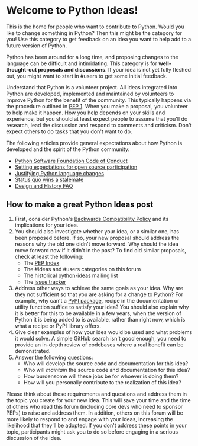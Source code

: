 # Welcome to Python Ideas!

This is the home for people who want to contribute to Python. Would you like to change something in Python? Then this might be the category for you! Use this category to get feedback on an idea you want to help add to a future version of Python.

Python has been around for a long time, and proposing changes to the language can be difficult and intimidating. This category is for **well-thought-out proposals and discussions**. If your idea is not yet fully fleshed out, you might want to start in #users to get some initial feedback.

Understand that Python is a volunteer project. All ideas integrated into Python are developed, implemented and maintained by volunteers to improve Python for the benefit of the community. This typically happens via the procedure outlined in [PEP 1](https://peps.python.org/pep-0001). When you make a proposal, you volunteer to help make it happen. How you help depends on your skills and experience, but you should at least expect people to assume that you'll do research, lead the discussion and respond to comments and criticism. Don't expect others to do tasks that you don't want to do.

The following articles provide general expectations about how Python is developed and the spirit of the Python community:

- [Python Software Foundation Code of Conduct](https://policies.python.org/python.org/code-of-conduct/#our-community)
- [Setting expectations for open source participation](https://snarky.ca/setting-expectations-for-open-source-participation)
- [Justifying Python language changes](https://www.curiousefficiency.org/posts/2011/02/justifying-python-language-changes/)
- [Status quo wins a stalemate](https://www.curiousefficiency.org/posts/2011/02/status-quo-wins-stalemate/)
- [Design and History FAQ](https://docs.python.org/dev/faq/design.html)

## How to make a great Python Ideas post

1. First, consider Python's [Backwards Compatibility Policy](https://peps.python.org/pep-0387) and its implications for your idea.
2. You should also investigate whether your idea, or a similar one, has been proposed before. If so, your new proposal should address the reasons why the old one didn't move forward. Why should the idea move forward now if it didn't in the past? To find old similar proposals, check at least the following:
    - The [PEP Index](https://peps.python.org/pep-0000)
    - The #ideas and #users categories on this forum
    - The historical [python-ideas](https://mail.python.org/archives/list/python-ideas@python.org) mailing list
    - The [issue tracker](https://github.com/python/cpython/labels/type-feature)
3. Address other ways to achieve the same goals as your idea. Why are they not sufficient so that you are asking for a change to Python? For example, why can't a [PyPI package](https://pypi.org), recipe in the documentation or utility function suffice to satisfy your idea? You should also explain why it is better for this to be available in a few years, when the version of Python it is being added to is available, rather than right now, which is what a recipe or PyPI library offers.
4. Give clear examples of how your idea would be used and what problems it would solve. A simple GitHub search isn't good enough, you need to provide an in-depth review of codebases where a real benefit can be demonstrated.
5. Answer the following questions:
    - Who will develop the source code and documentation for this idea?
    - Who will *maintain* the source code and documentation for this idea?
    - How burdensome will these jobs be for whoever is doing them?
    - How will you personally contribute to the realization of this idea?

Please think about these requirements and questions and address them in the topic you create for your new idea. This will save your time and the time of others who read this forum (including core devs who need to sponsor PEPs) to raise and address them. In addition, others on this forum will be more likely to respond to and engage with your ideas, increasing the likelihood that they'll be adopted. If you don't address these points in your topic, participants might ask you to do so before engaging in a serious discussion of the idea.
